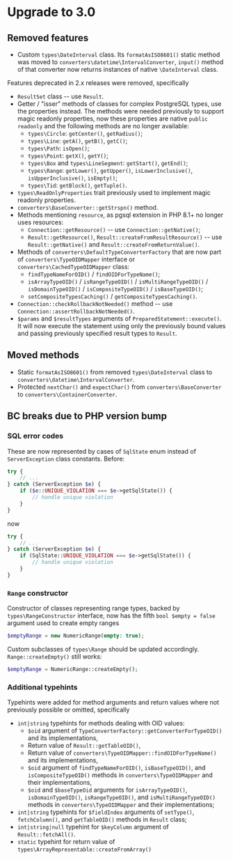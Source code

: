 # Upgrade to 3.0

## Removed features

* Custom `types\DateInterval` class. Its `formatAsISO8601()` static method was moved
  to `converters\datetime\IntervalConverter`, `input()` method of that converter now returns
  instances of native `\DateInterval` class.

Features deprecated in 2.x releases were removed, specifically
* `ResultSet` class -- use `Result`.
* Getter / "isser" methods of classes for complex PostgreSQL types, use the properties instead. The methods were
  needed previously to support magic readonly properties, now these properties are native `public readonly`
  and the following methods are no longer available:
    * `types\Circle`: `getCenter()`, `getRadius()`;
    * `types\Line`: `getA()`, `getB()`, `getC()`;
    * `types\Path`: `isOpen()`;
    * `types\Point`: `getX()`, `getY()`;
    * `types\Box` and `types\LineSegment`: `getStart()`, `getEnd()`;
    * `types\Range`: `getLower()`, `getUpper()`, `isLowerInclusive()`, `isUpperInclusive()`, `isEmpty()`;
    * `types\Tid`: `getBlock()`, `getTuple()`.
* `types\ReadOnlyProperties` trait previously used to implement magic readonly properties.
* `converters\BaseConverter::getStrspn()` method.
* Methods mentioning `resource`, as pgsql extension in PHP 8.1+ no longer uses resources:
    * `Connection::getResource()` -- use `Connection::getNative()`;
    * `Result::getResource()`, `Result::createFromResultResource()` -- use `Result::getNative()` and `Result::createFromReturnValue()`.
* Methods of `converters\DefaultTypeConverterFactory` that are now part of `converters\TypeOIDMapper` interface or
  `converters\CachedTypeOIDMapper` class:
    * `findTypeNameForOID()` / `findOIDForTypeName()`;
    * `isArrayTypeOID()` / `isRangeTypeOID()` / `isMultiRangeTypeOID()` / `isDomainTypeOID()` /
      `isCompositeTypeOID()` / `isBaseTypeOID()`;
    * `setCompositeTypesCaching()` / `getCompositeTypesCaching()`.
* `Connection::checkRollbackNotNeeded()` method -- use `Connection::assertRollbackNotNeeded()`.
* `$params` and `$resultTypes` arguments of `PreparedStatement::execute()`. It will now execute the statement using only
  the previously bound values and passing previously specified result types to `Result`. 

## Moved methods
 * Static `formatAsISO8601()` from removed `types\DateInterval` class to `converters\datetime\IntervalConverter`.
 * Protected `nextChar()` and `expectChar()` from `converters\BaseConverter` to `converters\ContainerConverter`.

## BC breaks due to PHP version bump

### SQL error codes

These are now represented by cases of `SqlState` enum instead of `ServerException` class constants.
Before: 
```PHP
try {
    // ...
} catch (ServerException $e) {
    if ($e::UNIQUE_VIOLATION === $e->getSqlState()) {
        // handle unique violation
    }
}
```
now 
```PHP
try {
    // ...
} catch (ServerException $e) {
    if (SqlState::UNIQUE_VIOLATION === $e->getSqlState()) {
        // handle unique violation
    }
}
```

### `Range` constructor
Constructor of classes representing range types, backed by `types\RangeConstructor` interface, now has
the fifth `bool $empty = false` argument used to create empty ranges
```PHP
$emptyRange = new NumericRange(empty: true);
```
Custom subclasses of `types\Range` should be updated accordingly. `Range::createEmpty()` still works:
```PHP
$emptyRange = NumericRange::createEmpty();
```

### Additional typehints

Typehints were added for method arguments and return values where not previously possible or omitted, specifically 
* `int|string` typehints for methods dealing with OID values:
  * `$oid` argument of `TypeConverterFactory::getConverterForTypeOID()` and its implementations,
  * Return value of `Result::getTableOID()`,
  * Return value of `converters\TypeOIDMapper::findOIDForTypeName()` and its implementations,
  * `$oid` argument of `findTypeNameForOID()`, `isBaseTypeOID()`, and `isCompositeTypeOID()` methods
    in `converters\TypeOIDMapper` and their implementations,
  * `$oid` and `$baseTypeOid` arguments for `isArrayTypeOID()`, `isDomainTypeOID()`, `isRangeTypeOID()`, and
    `isMultiRangeTypeOID()` methods in `converters\TypeOIDMapper` and their implementations;
*  `int|string` typehints for `$fieldIndex` arguments of `setType()`, `fetchColumn()`, and `getTableOID()` methods
   in `Result` class;
* `int|string|null` typehint for `$keyColumn` argument of `Result::fetchAll()`. 
* `static` typehint for return value of `types\ArrayRepresentable::createFromArray()`

